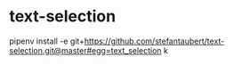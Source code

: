 # text-selection

pipenv install -e git+https://github.com/stefantaubert/text-selection.git@master#egg=text_selection
k